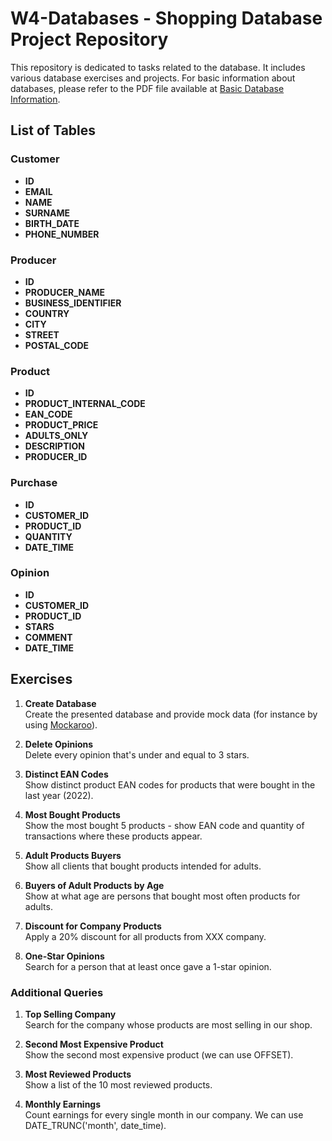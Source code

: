 # W4-Databases - Shopping Database Project Repository

This repository is dedicated to tasks related to the database. It includes various database exercises and projects. For basic information about databases, please refer to the PDF file available at [Basic Database Information](https://github.com/MichalBialek01/Workshop-4---Database-/blob/main/Bazy_danych.pdf).

## List of Tables

### Customer
- **ID**
- **EMAIL**
- **NAME**
- **SURNAME**
- **BIRTH_DATE**
- **PHONE_NUMBER**

### Producer
- **ID**
- **PRODUCER_NAME**
- **BUSINESS_IDENTIFIER**
- **COUNTRY**
- **CITY**
- **STREET**
- **POSTAL_CODE**

### Product
- **ID**
- **PRODUCT_INTERNAL_CODE**
- **EAN_CODE**
- **PRODUCT_PRICE**
- **ADULTS_ONLY**
- **DESCRIPTION**
- **PRODUCER_ID**

### Purchase
- **ID**
- **CUSTOMER_ID**
- **PRODUCT_ID**
- **QUANTITY**
- **DATE_TIME**

### Opinion
- **ID**
- **CUSTOMER_ID**
- **PRODUCT_ID**
- **STARS**
- **COMMENT**
- **DATE_TIME**

## Exercises

1. **Create Database**  
   Create the presented database and provide mock data (for instance by using [Mockaroo](http://mockaroo.com)).

2. **Delete Opinions**  
   Delete every opinion that's under and equal to 3 stars.

3. **Distinct EAN Codes**  
   Show distinct product EAN codes for products that were bought in the last year (2022).

4. **Most Bought Products**  
   Show the most bought 5 products - show EAN code and quantity of transactions where these products appear.

5. **Adult Products Buyers**  
   Show all clients that bought products intended for adults.

6. **Buyers of Adult Products by Age**  
   Show at what age are persons that bought most often products for adults.

7. **Discount for Company Products**  
   Apply a 20% discount for all products from XXX company.

8. **One-Star Opinions**  
   Search for a person that at least once gave a 1-star opinion.

### Additional Queries

1. **Top Selling Company**  
   Search for the company whose products are most selling in our shop.

2. **Second Most Expensive Product**  
   Show the second most expensive product (we can use OFFSET).

3. **Most Reviewed Products**  
   Show a list of the 10 most reviewed products.

4. **Monthly Earnings**  
   Count earnings for every single month in our company. We can use DATE_TRUNC('month', date_time).
